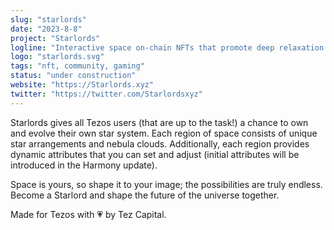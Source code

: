 ```yaml
---
slug: "starlords"
date: "2023-8-8"
project: "Starlords"
logline: "Interactive space on-chain NFTs that promote deep relaxation and childlike wonder using VR and AR."
logo: "starlords.svg"
tags: "nft, community, gaming"
status: "under construction"
website: "https://Starlords.xyz"
twitter: "https://twitter.com/Starlordsxyz"
---
```


Starlords gives all Tezos users (that are up to the task!) a chance to own and evolve their own star system. Each region of space consists of unique star arrangements and nebula clouds. Additionally, each region provides dynamic attributes that you can set and adjust (initial attributes will be introduced in the Harmony update).

Space is yours, so shape it to your image; the possibilities are truly endless. Become a Starlord and shape the future of the universe together.

Made for Tezos with 💗 by Tez Capital.
